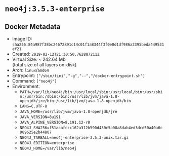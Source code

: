 # `neo4j:3.5.3-enterprise`

## Docker Metadata

- Image ID: `sha256:84a987f38bc24672891c14c01f1a8344f3f0e0d1df986a2395beda449531ef21`
- Created: `2019-02-12T21:30:50.762887211Z`
- Virtual Size: ~ 242.64 Mb  
  (total size of all layers on-disk)
- Arch: `linux`/`amd64`
- Entrypoint: `["/sbin/tini","-g","--","/docker-entrypoint.sh"]`
- Command: `["neo4j"]`
- Environment:
  - `PATH=/var/lib/neo4j/bin:/usr/local/sbin:/usr/local/bin:/usr/sbin:/usr/bin:/sbin:/bin:/usr/lib/jvm/java-1.8-openjdk/jre/bin:/usr/lib/jvm/java-1.8-openjdk/bin`
  - `LANG=C.UTF-8`
  - `JAVA_HOME=/usr/lib/jvm/java-1.8-openjdk/jre`
  - `JAVA_VERSION=8u191`
  - `JAVA_ALPINE_VERSION=8.191.12-r0`
  - `NEO4J_SHA256=f51acafccc162a312b590d430c5a08a8dab4ed3dcd50a40a6c989625e2b44807`
  - `NEO4J_TARBALL=neo4j-enterprise-3.5.3-unix.tar.gz`
  - `NEO4J_EDITION=enterprise`
  - `NEO4J_HOME=/var/lib/neo4j`
